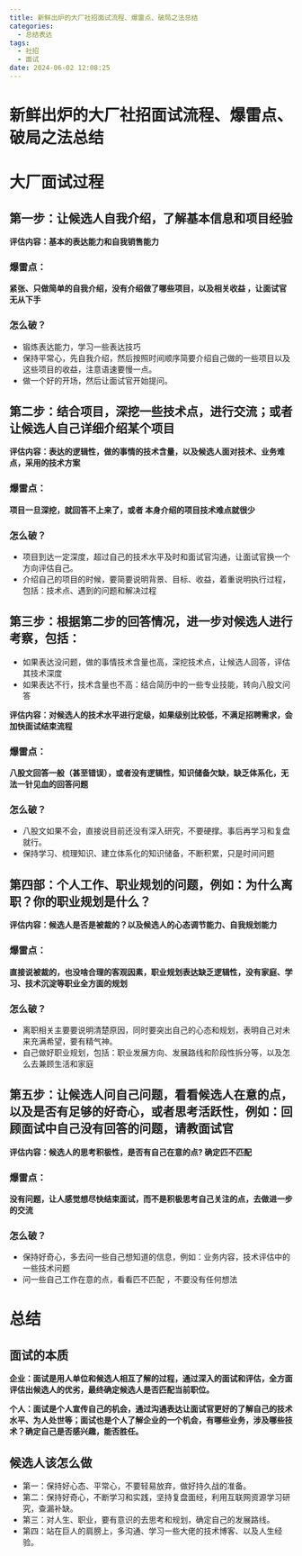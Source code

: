 ```yaml
---
title: 新鲜出炉的大厂社招面试流程、爆雷点、破局之法总结
categories:
  - 总结表达
tags:
  - 社招
  - 面试
date: 2024-06-02 12:08:25
---
```


# 新鲜出炉的大厂社招面试流程、爆雷点、破局之法总结

# 大厂面试过程
## 第一步：让候选人自我介绍，了解基本信息和项目经验

**评估内容：基本的表达能力和自我销售能力**

### 爆雷点：

**紧张、只做简单的自我介绍，没有介绍做了哪些项目，以及相关收益 ，让面试官无从下手**  

### 怎么破？

- 锻炼表达能力，学习一些表达技巧
- 保持平常心，先自我介绍，然后按照时间顺序简要介绍自己做的一些项目以及这些项目的收益，注意语速要慢一点。
- 做一个好的开场，然后让面试官开始提问。


## 第二步：结合项目，深挖一些技术点，进行交流；或者 让候选人自己详细介绍某个项目

**评估内容：表达的逻辑性，做的事情的技术含量，以及候选人面对技术、业务难点，采用的技术方案**
### 爆雷点：

**项目一旦深挖，就回答不上来了，或者 本身介绍的项目技术难点就很少**

### 怎么破？

- 项目到达一定深度，超过自己的技术水平及时和面试官沟通，让面试官换一个方向评估自己。
- 介绍自己的项目的时候，要简要说明背景、目标、收益，着重说明执行过程，包括：技术点、遇到的问题和解决过程


## 第三步：根据第二步的回答情况，进一步对候选人进行考察，包括：
- 如果表达没问题，做的事情技术含量也高，深挖技术点，让候选人回答，评估其技术深度
- 如果表达不行，技术含量也不高：结合简历中的一些专业技能，转向八股文问答

**评估内容：对候选人的技术水平进行定级，如果级别比较低，不满足招聘需求，会加快面试结束流程**

### 爆雷点：

**八股文回答一般（甚至错误），或者没有逻辑性，知识储备欠缺，缺乏体系化，无法一针见血的回答问题**

### 怎么破？

- 八股文如果不会，直接说目前还没有深入研究，不要硬撑。事后再学习和复盘就行。
- 保持学习、梳理知识、建立体系化的知识储备，不断积累，只是时间问题


## 第四部：个人工作、职业规划的问题，例如：为什么离职？你的职业规划是什么？

**评估内容：候选人是否是被裁的？以及候选人的心态调节能力、自我规划能力**

### 爆雷点：

**直接说被裁的，也没啥合理的客观因素，职业规划表达缺乏逻辑性，没有家庭、学习、技术沉淀等职业全方面的规划**

### 怎么破？

- 离职相关主要要说明清楚原因，同时要突出自己的心态和规划，表明自己对未来充满希望，要有精气神。
- 自己做好职业规划，包括：职业发展方向、发展路线和阶段性拆分等，以及怎么去兼顾生活和家庭


## 第五步：让候选人问自己问题，看看候选人在意的点，以及是否有足够的好奇心，或者思考活跃性，例如：回顾面试中自己没有回答的问题，请教面试官

**评估内容：候选人的思考积极性，是否有自己在意的点? 确定匹不匹配**

### 爆雷点：

**没有问题，让人感觉想尽快结束面试，而不是积极思考自己关注的点，去做进一步的交流**

### 怎么破？

- 保持好奇心，多去问一些自己想知道的信息，例如：业务内容，技术评估中的一些技术问题
- 问一些自己工作在意的点，看看匹不匹配 ，不要没有任何想法


# 总结

## 面试的本质

**企业：面试是用人单位和候选人相互了解的过程，通过深入的面试和评估，全方面评估出候选人的优劣，最终确定候选人是否匹配当前职位。**

**个人：面试是个人宣传自己的机会，通过沟通表达让面试官更好的了解自己的技术水平、为人处世等；面试也是个人了解企业的一个机会，有哪些业务，涉及哪些技术？确定自己是否感兴趣，能否胜任。**

## 候选人该怎么做


- 第一：保持好心态、平常心，不要轻易放弃，做好持久战的准备。
- 第二：保持好奇心，不断学习和实践，坚持复盘面经，利用互联网资源学习研究，查漏补缺。
- 第三：对人生、职业，要有意识的去思考和规划，确定自己的发展路线。
- 第四：站在巨人的肩膀上，多沟通、学习一些大佬的技术博客、以及人生经验。